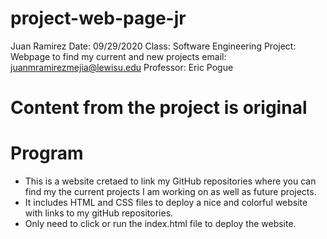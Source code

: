 # project-web-page-jr


Juan Ramirez
Date: 09/29/2020
Class: Software Engineering
Project: Webpage to find my current and new projects
email: juanmramirezmejia@lewisu.edu
Professor: Eric Pogue

# Content from the project is original

# Program
- This is a website cretaed to link my GitHub repositories where you can find my the current projects I am working on as well as future projects.
- It includes HTML and CSS files to deploy a nice and colorful website with links to my gitHub repositories.
- Only need to click or run the index.html file to deploy the website.
